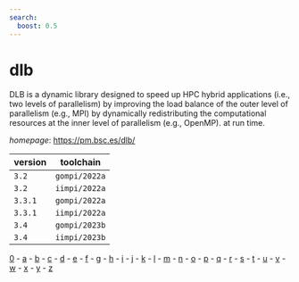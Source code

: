 ```yaml
---
search:
  boost: 0.5
---
```

# dlb

DLB is a dynamic library designed to speed up HPC hybrid applications (i.e., two levels of parallelism) by improving the load balance of the outer level of parallelism (e.g., MPI) by dynamically redistributing the computational resources at the inner level of parallelism (e.g., OpenMP). at run time.

*homepage*: <https://pm.bsc.es/dlb/>

version | toolchain
--------|----------
``3.2`` | ``gompi/2022a``
``3.2`` | ``iimpi/2022a``
``3.3.1`` | ``gompi/2022a``
``3.3.1`` | ``iimpi/2022a``
``3.4`` | ``gompi/2023b``
``3.4`` | ``iimpi/2023b``

[0](../0/index.md) - [a](../a/index.md) - [b](../b/index.md) - [c](../c/index.md) - [d](../d/index.md) - [e](../e/index.md) - [f](../f/index.md) - [g](../g/index.md) - [h](../h/index.md) - [i](../i/index.md) - [j](../j/index.md) - [k](../k/index.md) - [l](../l/index.md) - [m](../m/index.md) - [n](../n/index.md) - [o](../o/index.md) - [p](../p/index.md) - [q](../q/index.md) - [r](../r/index.md) - [s](../s/index.md) - [t](../t/index.md) - [u](../u/index.md) - [v](../v/index.md) - [w](../w/index.md) - [x](../x/index.md) - [y](../y/index.md) - [z](../z/index.md)

